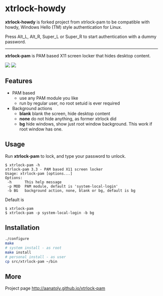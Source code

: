 # xtrlock-howdy

**xtrlock-howdy** is forked project from xtrlock-pam to be compatible with howdy, Windows Hello (TM) style authentication for Linux.

Press Alt_L, Alt_R, Super_L or Super_R to start authentication with a dummy password.

-----

**xtrlock-pam** is PAM based X11 screen locker that hides desktop content.

<a href="http://aanatoly.github.io/xtrlock-pam/images/normal.png">
<img src="http://aanatoly.github.io/xtrlock-pam/images/normal-th.png"/></a>
<a href="http://aanatoly.github.io/xtrlock-pam/images/locked.png">
<img src="http://aanatoly.github.io/xtrlock-pam/images/locked-th.png"></a>

## Features 

 - PAM based
   - use any PAM module you like
   - run by regular user, no root setuid is ever required
 - Background actions
   - **blank** blank the screen, hide desktop content
   - **none** do not hide anything, as former xtrlock did
   - **bg** hide windows, show just root window background. This work if root
     window has one.
     
## Usage
Run **xtrlock-pam** to lock, and type your password to unlock.


```text
$ xtrlock-pam -h
xtrlock-pam 3.3 - PAM based X11 screen locker
Usage: xtrlock-pam [options...]
Options:
 -h      This help message
 -p MOD  PAM module, default is 'system-local-login'
 -b BG   background action, none, blank or bg, default is bg

```

Default is
```
$ xtrlock-pam
$ xtrlock-pam -p system-local-login -b bg
```

## Installation

```bash
./configure
make
# system install - as root
make install
# personal install - as user
cp src/xtrlock-pam ~/bin
```

## More
Project page http://aanatoly.github.io/xtrlock-pam
